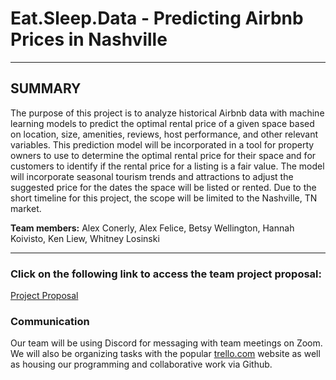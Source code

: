 
# **Eat.Sleep.Data - Predicting Airbnb Prices in Nashville** 
<hr>

## SUMMARY
The purpose of this project is to analyze historical Airbnb data with machine learning models to predict the optimal rental price of a given space based on location, size, amenities, reviews, host performance, and other relevant variables. This prediction model will be incorporated in a tool for property owners to use to determine the optimal rental price for their space and for customers to identify if the rental price for a listing is a fair value. The model will incorporate seasonal tourism trends and attractions to adjust the suggested price for the dates the space will be listed or rented. Due to the short timeline for this project, the scope will be limited to the Nashville, TN market. 

**Team members:** Alex Conerly, Alex Felice, Betsy Wellington, Hannah Koivisto, Ken Liew, Whitney Losinski
<hr>

### Click on the following link to access the team project proposal:

[Project Proposal](https://github.com/whitneylosinski/Eat.Sleep.Data/wiki/Project-Proposal)


### Communication
 
Our team will be using Discord for messaging with team meetings on Zoom.  We will also be organizing tasks with the popular <a href= "https://trello.com/eatsleepdata">trello.com</a> website as well as housing our programming and collaborative work via Github.

